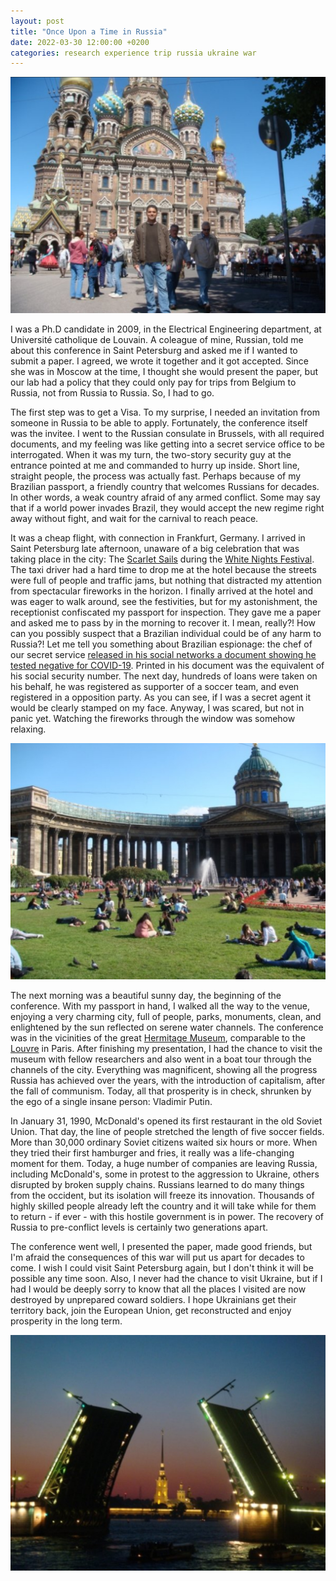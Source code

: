 ```yaml
---
layout: post
title: "Once Upon a Time in Russia"
date: 2022-03-30 12:00:00 +0200
categories: research experience trip russia ukraine war
---
```


![Saint Petersburg, Russia](/images/posts/saint-petersburg.jpg)

I was a Ph.D candidate in 2009, in the Electrical Engineering department, at Université catholique de Louvain. A coleague of mine, Russian, told me about this conference in Saint Petersburg and asked me if I wanted to submit a paper. I agreed, we wrote it together and it got accepted. Since she was in Moscow at the time, I thought she would present the paper, but our lab had a policy that they could only pay for trips from Belgium to Russia, not from Russia to Russia. So, I had to go.

<!-- more -->

The first step was to get a Visa. To my surprise, I needed an invitation from someone in Russia to be able to apply. Fortunately, the conference itself was the invitee. I went to the Russian consulate in Brussels, with all required documents, and my feeling was like getting into a secret service office to be interrogated. When it was my turn, the two-story security guy at the entrance pointed at me and commanded to hurry up inside. Short line, straight people, the process was actually fast. Perhaps because of my Brazilian passport, a friendly country that welcomes Russians for decades. In other words, a weak country afraid of any armed conflict. Some may say that if a world power invades Brazil, they would accept the new regime right away without fight, and wait for the carnival to reach peace.

It was a cheap flight, with connection in Frankfurt, Germany. I arrived in Saint Petersburg late afternoon, unaware of a big celebration that was taking place in the city: The [Scarlet Sails](https://en.wikipedia.org/wiki/Scarlet_Sails_(tradition)) during the [White Nights Festival](https://en.wikipedia.org/wiki/White_Nights_Festival). The taxi driver had a hard time to drop me at the hotel because the streets were full of people and traffic jams, but nothing that distracted my attention from spectacular fireworks in the horizon. I finally arrived at the hotel and was eager to walk around, see the festivities, but for my astonishment, the receptionist confiscated my passport for inspection. They gave me a paper and asked me to pass by in the morning to recover it. I mean, really?! How can you possibly suspect that a Brazilian individual could be of any harm to Russia?! Let me tell you something about Brazilian espionage: the chef of our secret service [released in his social networks a document showing he tested negative for COVID-19](https://www.otempo.com.br/politica/apos-cpf-exposto-general-heleno-vira-mesario-socio-do-vasco-e-assinante-de-bbb-1.2319755). Printed in his document was the equivalent of his social security number. The next day, hundreds of loans were taken on his behalf, he was registered as supporter of a soccer team, and even registered in a opposition party. As you can see, if I was a secret agent it would be clearly stamped on my face. Anyway, I was scared, but not in panic yet. Watching the fireworks through the window was somehow relaxing.

![Saint Petersburg, Russia](/images/posts/saint-petersburg-2.jpg)

The next morning was a beautiful sunny day, the beginning of the conference. With my passport in hand, I walked all the way to the venue, enjoying a very charming city, full of people, parks, monuments, clean, and enlightened by the sun reflected on serene water channels. The conference was in the vicinities of the great [Hermitage Museum](https://en.wikipedia.org/wiki/Hermitage_Museum), comparable to the [Louvre](https://www.louvre.fr/en) in Paris. After finishing my presentation, I had the chance to visit the museum with fellow researchers and also went in a boat tour through the channels of the city. Everything was magnificent, showing all the progress Russia has achieved over the years, with the introduction of capitalism, after the fall of communism. Today, all that prosperity is in check, shrunken by the ego of a single insane person: Vladimir Putin.

In January 31, 1990, McDonald's opened its first restaurant in the old Soviet Union. That day, the line of people stretched the length of five soccer fields. More than 30,000 ordinary Soviet citizens waited six hours or more. When they tried their first hamburger and fries, it really was a life-changing moment for them. Today, a huge number of companies are leaving Russia, including McDonald's, some in protest to the aggression to Ukraine, others disrupted by broken supply chains. Russians learned to do many things from the occident, but its isolation will freeze its innovation. Thousands of highly skilled people already left the country and it will take while for them to return - if ever - with this hostile government is in power. The recovery of Russia to pre-conflict levels is certainly two generations apart.

The conference went well, I presented the paper, made good friends, but I'm afraid the consequences of this war will put us apart for decades to come. I wish I could visit Saint Petersburg again, but I don't think it will be possible any time soon. Also, I never had the chance to visit Ukraine, but if I had I would be deeply sorry to know that all the places I visited are now destroyed by unprepared coward soldiers. I hope Ukrainians get their territory back, join the European Union, get reconstructed and enjoy prosperity in the long term.

![Saint Petersburg, Russia](/images/posts/saint-petersburg-3.jpg)